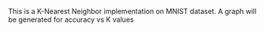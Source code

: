 This is a K-Nearest Neighbor implementation on MNIST dataset. A graph will be generated for accuracy vs K values
